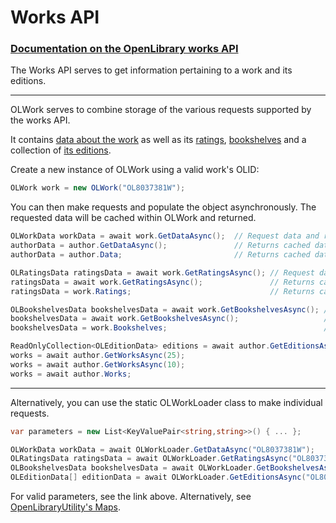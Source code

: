 # Works API 
### [Documentation on the OpenLibrary works API](https://openlibrary.org/dev/docs/api/books)

The Works API serves to get information pertaining to a work and its editions.
***

OLWork serves to combine storage of the various requests supported by the works API.

It contains [data about the work](https://github.com/Luca3317/OpenLibrary.NET/blob/main/src/OLData/OLAuthorData.cs) as well as its [ratings](https://github.com/Luca3317/OpenLibrary.NET/blob/main/src/OLData/OLRatingsData.cs), [bookshelves](https://github.com/Luca3317/OpenLibrary.NET/blob/main/src/OLData/OLBookshelvesData.cs) and a collection of [its editions](https://github.com/Luca3317/OpenLibrary.NET/blob/main/src/OLData/OLEditionData.cs).

Create a new instance of OLWork using a valid work's OLID:
```csharp
OLWork work = new OLWork("OL8037381W");
```

You can then make requests and populate the object asynchronously.
The requested data will be cached within OLWork and returned.
```csharp
OLWorkData workData = await work.GetDataAsync();  // Request data and returns it
authorData = author.GetDataAsync();               // Returns cached data
authorData = author.Data;                         // Returns cached data

OLRatingsData ratingsData = await work.GetRatingsAsync(); // Request data and returns it
ratingsData = await work.GetRatingsAsync();               // Returns cached data
ratingsData = work.Ratings;                               // Returns cached data

OLBookshelvesData bookshelvesData = await work.GetBookshelvesAsync(); // Request data and returns it
bookshelvesData = await work.GetBookshelvesAsync();                   // Returns cached data
bookshelvesData = work.Bookshelves;                                   // Returns cached data

ReadOnlyCollection<OLEditionData> editions = await author.GetEditionsAsync(10); // Requests 10 works and returns the collection
works = await author.GetWorksAsync(25);                                         // Requests 15 works and returns the collection
works = await author.GetWorksAsync(10);                                         // Returns the cached collection, count 25
works = await author.Works;                                                     // Returns the cached collection, count 25
```
***
Alternatively, you can use the static OLWorkLoader class to make individual requests.
```csharp
var parameters = new List<KeyValuePair<string,string>>() { ... };

OLWorkData workData = await OLWorkLoader.GetDataAsync("OL8037381W");
OLRatingsData ratingsData = await OLWorkLoader.GetRatingsAsync("OL8037381W");
OLBookshelvesData bookshelvesData = await OLWorkLoader.GetBookshelvesAsync("OL8037381W");
OLEditionData[] editionData = await OLWorkLoader.GetEditionsAsync("OL8037381W", parameters);
```

For valid parameters, see the link above.
Alternatively, see [OpenLibraryUtility's Maps](https://github.com/Luca3317/OpenLibrary.NET/blob/main/docs/Utilities.md#Maps).